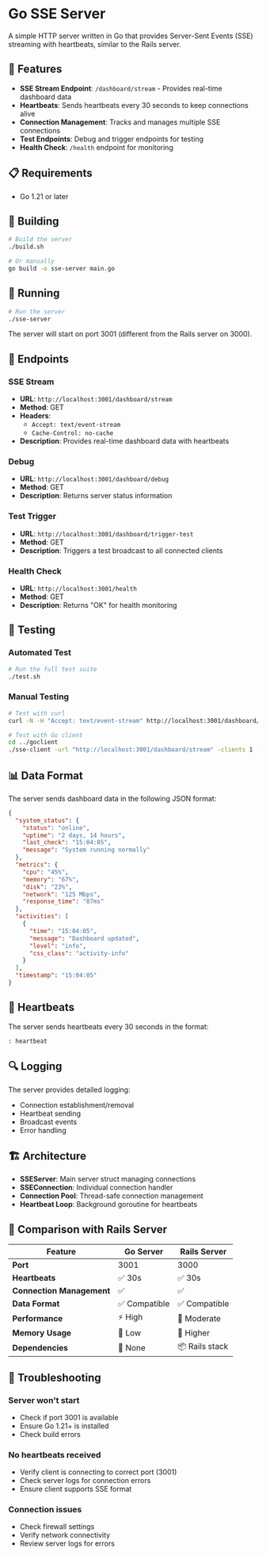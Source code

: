 # Go SSE Server

A simple HTTP server written in Go that provides Server-Sent Events (SSE) streaming with heartbeats, similar to the Rails server.

## 🚀 Features

- **SSE Stream Endpoint**: `/dashboard/stream` - Provides real-time dashboard data
- **Heartbeats**: Sends heartbeats every 30 seconds to keep connections alive
- **Connection Management**: Tracks and manages multiple SSE connections
- **Test Endpoints**: Debug and trigger endpoints for testing
- **Health Check**: `/health` endpoint for monitoring

## 📋 Requirements

- Go 1.21 or later

## 🔧 Building

```bash
# Build the server
./build.sh

# Or manually
go build -o sse-server main.go
```

## 🚀 Running

```bash
# Run the server
./sse-server
```

The server will start on port 3001 (different from the Rails server on 3000).

## 📡 Endpoints

### SSE Stream
- **URL**: `http://localhost:3001/dashboard/stream`
- **Method**: GET
- **Headers**: 
  - `Accept: text/event-stream`
  - `Cache-Control: no-cache`
- **Description**: Provides real-time dashboard data with heartbeats

### Debug
- **URL**: `http://localhost:3001/dashboard/debug`
- **Method**: GET
- **Description**: Returns server status information

### Test Trigger
- **URL**: `http://localhost:3001/dashboard/trigger-test`
- **Method**: GET
- **Description**: Triggers a test broadcast to all connected clients

### Health Check
- **URL**: `http://localhost:3001/health`
- **Method**: GET
- **Description**: Returns "OK" for health monitoring

## 🧪 Testing

### Automated Test
```bash
# Run the full test suite
./test.sh
```

### Manual Testing
```bash
# Test with curl
curl -N -H "Accept: text/event-stream" http://localhost:3001/dashboard/stream

# Test with Go client
cd ../goclient
./sse-client -url "http://localhost:3001/dashboard/stream" -clients 1 -debug
```

## 📊 Data Format

The server sends dashboard data in the following JSON format:

```json
{
  "system_status": {
    "status": "online",
    "uptime": "2 days, 14 hours",
    "last_check": "15:04:05",
    "message": "System running normally"
  },
  "metrics": {
    "cpu": "45%",
    "memory": "67%",
    "disk": "23%",
    "network": "125 Mbps",
    "response_time": "87ms"
  },
  "activities": [
    {
      "time": "15:04:05",
      "message": "Dashboard updated",
      "level": "info",
      "css_class": "activity-info"
    }
  ],
  "timestamp": "15:04:05"
}
```

## 💓 Heartbeats

The server sends heartbeats every 30 seconds in the format:
```
: heartbeat
```

## 🔍 Logging

The server provides detailed logging:
- Connection establishment/removal
- Heartbeat sending
- Broadcast events
- Error handling

## 🏗️ Architecture

- **SSEServer**: Main server struct managing connections
- **SSEConnection**: Individual connection handler
- **Connection Pool**: Thread-safe connection management
- **Heartbeat Loop**: Background goroutine for heartbeats

## 🔄 Comparison with Rails Server

| Feature | Go Server | Rails Server |
|---------|-----------|--------------|
| **Port** | 3001 | 3000 |
| **Heartbeats** | ✅ 30s | ✅ 30s |
| **Connection Management** | ✅ | ✅ |
| **Data Format** | ✅ Compatible | ✅ Compatible |
| **Performance** | ⚡ High | 🐌 Moderate |
| **Memory Usage** | 💾 Low | 💾 Higher |
| **Dependencies** | 🚀 None | 📦 Rails stack |

## 🚨 Troubleshooting

### Server won't start
- Check if port 3001 is available
- Ensure Go 1.21+ is installed
- Check build errors

### No heartbeats received
- Verify client is connecting to correct port (3001)
- Check server logs for connection errors
- Ensure client supports SSE format

### Connection issues
- Check firewall settings
- Verify network connectivity
- Review server logs for errors
